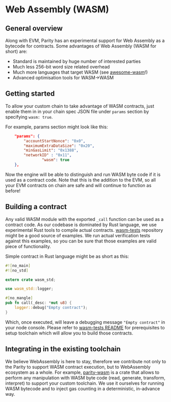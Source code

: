 # Web Assembly (WASM)

## General overview

Along with EVM, Parity has an experimental support for Web Assembly as a bytecode for contracts. Some advantages of Web Assembly (WASM for short) are:

- Standard is maintained by huge number of interested parties
- Much less 256-bit word size related overhead
- Much more languages that target WASM (see [awesome-wasm](https://github.com/mbasso/awesome-wasm)!)
- Advanced optimisation tools for WASM->WASM

## Getting started

To allow your custom chain to take advantage of WASM contracts, just enable them in in your chain spec JSON file under `params` section by specifying `wasm: true`.

For example, params section might look like this:

```json
	"params": {
		"accountStartNonce": "0x0",
		"maximumExtraDataSize": "0x20",
		"minGasLimit": "0x1388",
		"networkID" : "0x11",
                "wasm": true
	},
```

Now the engine will be able to distinguish and run WASM byte code if it is used as a contract code. Note that this is the addition to the EVM, so all your EVM contracts on chain are safe and will continue to function as before!


## Building a contract

Any valid WASM module with the exported `_call` function can be used as a contract code. As our codebase is dominated by Rust language, we use experimental Rust tools to compile actual contracts. [wasm-tests](https://github.com/paritytech/wasm-tests) repository might be a good source of examples. We run actual verification tests against this examples, so you can be sure that those examples are valid piece of functionality.

Simple contract in Rust language might be as short as this:

```rust
#![no_main]
#![no_std]

extern crate wasm_std;

use wasm_std::logger;

#[no_mangle]
pub fn call(_desc: *mut u8) {
    logger::debug("Empty contract");
}
```

Which, once executed, will leave a debugging message `"Empty contract"` in your node console. Please refer to  [wasm-tests README](https://github.com/paritytech/wasm-tests) for prerequisites to setup toolchain which will allow you to build those contracts.

## Integrating in the existing toolchain

We believe WebAssembly is here to stay, therefore we contribute not only to the Parity to support WASM contract execution, but to WebAssembly ecosystem as a whole. For example, [parity-wasm](https://github.com/paritytech/wasm-tests) is a crate that allows to perform any manipulation with WASM byte code (read, generate, transform, interpret) to support your custom toolchain. We use it ourselves for running WASM bytecode and to inject gas counting in a deterministic, in-advance way.
